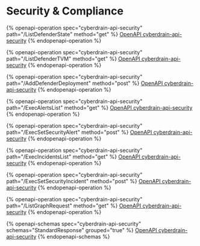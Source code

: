 # Security & Compliance

{% openapi-operation spec="cyberdrain-api-security" path="/ListDefenderState" method="get" %}
[OpenAPI cyberdrain-api-security](https://raw.githubusercontent.com/KelvinTegelaar/CIPP-API/refs/heads/dev/Tools/security-openapispec.json)
{% endopenapi-operation %}

{% openapi-operation spec="cyberdrain-api-security" path="/ListDefenderTVM" method="get" %}
[OpenAPI cyberdrain-api-security](https://raw.githubusercontent.com/KelvinTegelaar/CIPP-API/refs/heads/dev/Tools/security-openapispec.json)
{% endopenapi-operation %}

{% openapi-operation spec="cyberdrain-api-security" path="/AddDefenderDeployment" method="post" %}
[OpenAPI cyberdrain-api-security](https://raw.githubusercontent.com/KelvinTegelaar/CIPP-API/refs/heads/dev/Tools/security-openapispec.json)
{% endopenapi-operation %}

{% openapi-operation spec="cyberdrain-api-security" path="/ExecAlertsList" method="get" %}
[OpenAPI cyberdrain-api-security](https://raw.githubusercontent.com/KelvinTegelaar/CIPP-API/refs/heads/dev/Tools/security-openapispec.json)
{% endopenapi-operation %}

{% openapi-operation spec="cyberdrain-api-security" path="/ExecSetSecurityAlert" method="post" %}
[OpenAPI cyberdrain-api-security](https://raw.githubusercontent.com/KelvinTegelaar/CIPP-API/refs/heads/dev/Tools/security-openapispec.json)
{% endopenapi-operation %}

{% openapi-operation spec="cyberdrain-api-security" path="/ExecIncidentsList" method="get" %}
[OpenAPI cyberdrain-api-security](https://raw.githubusercontent.com/KelvinTegelaar/CIPP-API/refs/heads/dev/Tools/security-openapispec.json)
{% endopenapi-operation %}

{% openapi-operation spec="cyberdrain-api-security" path="/ExecSetSecurityIncident" method="post" %}
[OpenAPI cyberdrain-api-security](https://raw.githubusercontent.com/KelvinTegelaar/CIPP-API/refs/heads/dev/Tools/security-openapispec.json)
{% endopenapi-operation %}

{% openapi-operation spec="cyberdrain-api-security" path="/ListGraphRequest" method="get" %}
[OpenAPI cyberdrain-api-security](https://raw.githubusercontent.com/KelvinTegelaar/CIPP-API/refs/heads/dev/Tools/security-openapispec.json)
{% endopenapi-operation %}

{% openapi-schemas spec="cyberdrain-api-security" schemas="StandardResponse" grouped="true" %}
[OpenAPI cyberdrain-api-security](https://raw.githubusercontent.com/KelvinTegelaar/CIPP-API/refs/heads/dev/Tools/security-openapispec.json)
{% endopenapi-schemas %}
